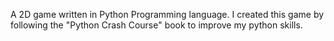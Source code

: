 A 2D game written in Python Programming language.
I created this game by following the "Python Crash Course" book to improve my python skills.
